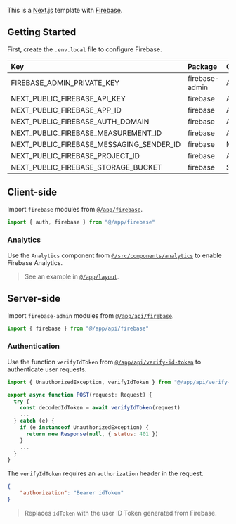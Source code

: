 This is a [Next.js](https://nextjs.org) template with [Firebase]().

## Getting Started

First, create the `.env.local` file to configure Firebase.

|Key|Package|Context|Notes|
|:--|:------|:------|:----|
FIREBASE_ADMIN_PRIVATE_KEY|firebase-admin|All
NEXT_PUBLIC_FIREBASE_API_KEY|firebase|All
NEXT_PUBLIC_FIREBASE_APP_ID|firebase|All
NEXT_PUBLIC_FIREBASE_AUTH_DOMAIN|firebase|All
NEXT_PUBLIC_FIREBASE_MEASUREMENT_ID|firebase|Analytics|Optional
NEXT_PUBLIC_FIREBASE_MESSAGING_SENDER_ID|firebase|Messaging|Optional
NEXT_PUBLIC_FIREBASE_PROJECT_ID|firebase|All
NEXT_PUBLIC_FIREBASE_STORAGE_BUCKET|firebase|Storage|Optional

## Client-side

Import `firebase` modules from [`@/app/firebase`](/app/firebase.ts).

```js
import { auth, firebase } from "@/app/firebase"
```

### Analytics

Use the `Analytics` component from [`@/src/components/analytics`](/src/components/analytics/index.tsx) to enable Firebase Analytics.

> See an example in [`@/app/layout`](/app/layout.tsx).


## Server-side

Import `firebase-admin` modules from [`@/app/api/firebase`](/app/api/firebase.ts).

```js
import { firebase } from "@/app/api/firebase"
```

### Authentication

Use the function `verifyIdToken` from [`@/app/api/verify-id-token`](/app/api/verify-id-token.ts) to authenticate user requests.

```js
import { UnauthorizedException, verifyIdToken } from "@/app/api/verify-id-token";

export async function POST(request: Request) {
  try {
    const decodedIdToken = await verifyIdToken(request)
    ...
  } catch (e) {
    if (e instanceof UnauthorizedException) {
      return new Response(null, { status: 401 })
    }
    ...
  }
}
```

The `verifyIdToken` requires an `authorization` header in the request.

```json
{
    "authorization": "Bearer idToken"
}
```

> Replaces `idToken` with the user ID Token generated from Firebase. 